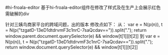 <!--
 * @Descripttion: 
 * @version: 
 * @Author: liulina
 * @Date: 2022-05-18 15:50:12
 * @LastEditors: liulina
 * @LastEditTime: 2022-06-29 18:58:28
-->
#hi-froala-editor
基于hi-froala-editor组件在修改了样式及在生产上会展示红色需破解的div

针对三姨鸟商家平台的跨域问题，出的版本
修改点如下：
从：
var e = N(p(n)),
        t = N(p("tzgatD-13eD1dtdrvmF3c1nrC-7saQcdav==")).split(".");
      return window.parent.document.querySelector(e) && window[t[1]][t[2]]
到
var e = N(p(n)),
        t = N(p("tzgatD-13eD1dtdrvmF3c1nrC-7saQcdav==")).split(".");
      return window.document.querySelector(e) && window[t[1]][t[2]]